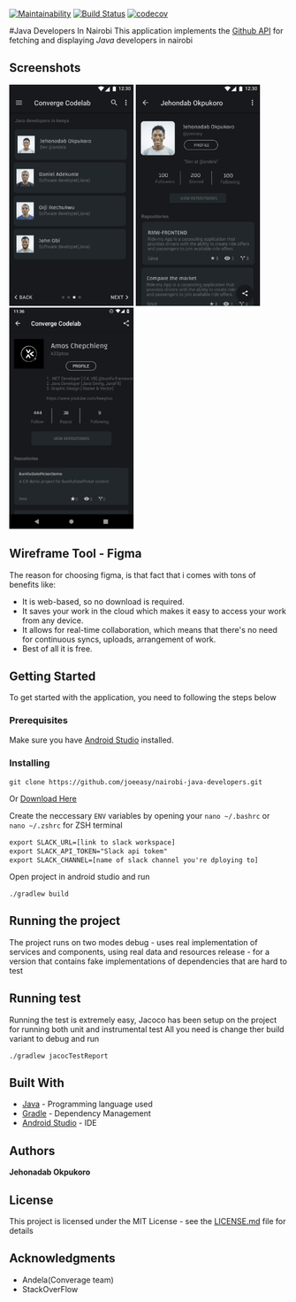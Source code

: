 [![Maintainability](https://api.codeclimate.com/v1/badges/ccad1c4bda1669517110/maintainability)](https://codeclimate.com/github/joeeasy/nairobi-java-developers/maintainability)
[![Build Status](https://travis-ci.org/joeeasy/nairobi-java-developers.svg?branch=develop)](https://travis-ci.org/joeeasy/nairobi-java-developers)
[![codecov](https://codecov.io/gh/joeeasy/nairobi-java-developers/branch/develop/graph/badge.svg)](https://codecov.io/gh/joeeasy/nairobi-java-developers)



#Java Developers In Nairobi
This application implements the [Github API](http://developer.github.com/) for fetching and displaying *Java* developers in nairobi

## Screenshots
<img src="./wireframes/list of developers dark.png"  height="400"/>
<img src="./wireframes/user detail.png"  height="400"/>
<img src="./wireframes/Screenshot_1546900581.png"  height="400"/>

## Wireframe Tool - Figma
The reason for choosing figma, is that fact that i comes with tons of benefits like:
<ul>
<li>It is web-based, so no download is required.</li>
<li>It saves your work in the cloud which makes it easy to access your work from any device.</li>
<li>It allows for real-time collaboration, which means that there's no need for continuous syncs, uploads, arrangement of work.</li>
<li>Best of all it is free.</li>
</ul>

## Getting Started

To get started with the application, you need to following the steps below

### Prerequisites

Make sure you have [Android Studio](https://developer.android.com) installed.


### Installing

```
git clone https://github.com/joeeasy/nairobi-java-developers.git
```
Or  [Download Here](https://github.com/joeeasy/nairobi-java-developers/archive/develop.zip)

Create the neccessary `ENV` variables by opening your `nano ~/.bashrc` or `nano ~/.zshrc` for ZSH terminal

```
export SLACK_URL=[link to slack workspace]
export SLACK_API_TOKEN="Slack api tokem"
export SLACK_CHANNEL=[name of slack channel you're dploying to]
```

Open project in android studio and run

```
./gradlew build
```

## Running the project

The project runs on two modes 
debug - uses real implementation of services and components, using real data and resources
release - for a version that contains fake implementations of dependencies that are hard to test

## Running test
Running the test is extremely easy, Jacoco has been setup on the project for running both unit and instrumental test
All you need is change ther build variant to debug and run
```
./gradlew jacocTestReport
```



## Built With

* [Java](http://www.dropwizard.io/1.0.2/docs/) - Programming language used
* [Gradle](https://maven.apache.org/) - Dependency Management
* [Android Studio](https://rometools.github.io/rome/) - IDE


## Authors

 **Jehonadab Okpukoro**
## License

This project is licensed under the MIT License - see the [LICENSE.md](LICENSE.md) file for details

## Acknowledgments

* Andela(Converage team)
* StackOverFlow


